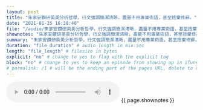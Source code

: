 ```yaml
---
layout: post
title: "朱家安鑽研英美分析哲學，行文強調簡潔清晰，盡量不用專業術語，甚至捨棄修辭。" # quotes allow forbidden characters like the colon
date: "2021-01-25 16:38:40"
file: "/audio/朱家安鑽研英美分析哲學，行文強調簡潔清晰，盡量不用專業術語，甚至捨棄修辭。.mp3"
shownotes: "朱家安鑽研英美分析哲學，行文強調簡潔清晰，盡量不用專業術語，甚至捨棄修辭。"
summary: "朱家安鑽研英美分析哲學，行文強調簡潔清晰，盡量不用專業術語，甚至捨棄修辭。"
duration: "file_duration" # audio length in min:sec
length: "file_length" # filesize in bytes
explicit: "no" # change to yes to flag with the explicit tag
block: "no" # change to yes to keep an episode from showing up in iTunes
# permalink: /1 # will be the ending part of the pages URL, delete to default to the title
---
```


<audio controls>
<source src="{{site.url}}{{site.baseurl}}{{ page.file }}" type="audio/x-mp3">
Your browser does not support the audio element.
</audio>
{{ page.shownotes }}
